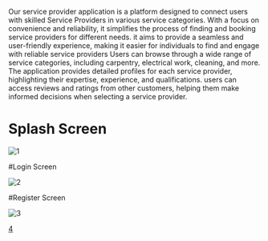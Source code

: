 Our service provider application is a platform designed to connect users with skilled Service Providers in various service categories. With a focus on convenience and reliability, it simplifies the process of finding and booking service providers for different needs. it aims to provide a seamless and user-friendly experience, making it easier for individuals to find and engage with reliable service providers Users can browse through a wide range of service categories, including carpentry, electrical work, cleaning, and more. The application provides detailed profiles for each service provider, highlighting their expertise, experience, and qualifications. users can access reviews and ratings from other customers, helping them make informed decisions when selecting a service provider.

# Splash Screen  
![1](https://github.com/mo7ame3/graduationProject/assets/108547900/3490ab4d-fbcc-4c59-923b-cd51361709f6)

#Login Screen 

![2](https://github.com/mo7ame3/graduationProject/assets/108547900/c9843545-0cc8-4097-9981-f98a3d47ea46)


#Register Screen 

![3](https://github.com/mo7ame3/graduationProject/assets/108547900/c56f0236-8afb-4ed1-a8a4-ab3cfd55f4e4)


[4](https://github.com/mo7ame3/graduationProject/assets/108547900/cc4169ea-1a07-4bb7-950b-7b11f8fa16b3)
